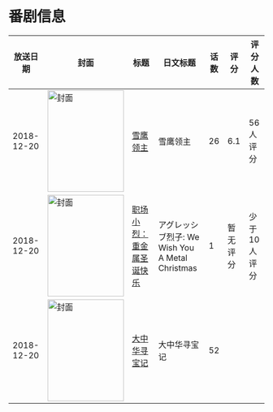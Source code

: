 # 番剧信息

|放送日期|封面|标题|日文标题|话数|评分|评分人数|
|---|---|---|---|---|---|---|
|2018-12-20|<img src="//lain.bgm.tv/pic/cover/c/c7/ae/245719_RGLfV.jpg" alt="封面" style="width:150px;height:200px;object-fit:cover;">|[雪鹰领主](https://bangumi.tv/subject/245719)|雪鹰领主|26|6.1|56人评分|
|2018-12-20|<img src="//lain.bgm.tv/pic/cover/c/e6/6c/336357_suE1P.jpg" alt="封面" style="width:150px;height:200px;object-fit:cover;">|[职场小烈：重金属圣诞快乐](https://bangumi.tv/subject/336357)|アグレッシブ烈子: We Wish You A Metal Christmas|1|暂无评分|少于10人评分|
|2018-12-20|<img src="//lain.bgm.tv/pic/cover/c/f0/c7/484895_nccGs.jpg" alt="封面" style="width:150px;height:200px;object-fit:cover;">|[大中华寻宝记](https://bangumi.tv/subject/484895)|大中华寻宝记|52|||
